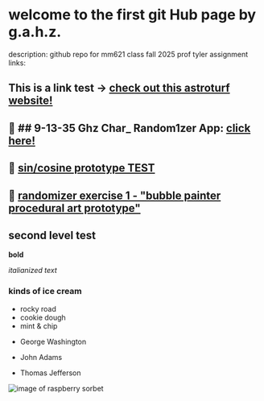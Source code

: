 # welcome to the first git Hub page by g.a.h.z.

description: github repo for mm621 class fall 2025 prof tyler
assignment links:

This is a link test -> [check out this astroturf website!](https://en.wikipedia.org/wiki/AstroTurf)
--------------------------------

🦘 ## **9-13-35 Ghz Char_ Random1zer App:** **[click here!](https://jaborgan.github.io/screen-based-interaction-ghz//char_randomizer/index.html)**
--------------------------------

🦚 [sin/cosine prototype TEST](https://editor.p5js.org/jaborgan/full/_80O4WllV)
---------------------------------

🦑 [randomizer exercise 1 - "bubble painter procedural art prototype"](https://editor.p5js.org/jaborgan/full/ZnzWsLdTQ)
---------------------------------

## second level test   

**bold**

*italianized text*

### kinds of ice cream

* rocky road
* cookie dough
* mint & chip
- George Washington
* John Adams
+ Thomas Jefferson

![image of raspberry sorbet](https://www.sugarsaltmagic.com/wp-content/uploads/2021/01/Raspberry-Sorbet-Recipe-11FEAT-1000x1000.jpg)
